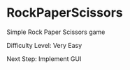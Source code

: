 # RockPaperScissors
Simple Rock Paper Scissors game

Difficulty Level: Very Easy

Next Step: Implement GUI 
